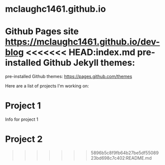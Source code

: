 # mclaughc1461.github.io

Github Pages site https://mclaughc1461.github.io/dev-blog
<<<<<<< HEAD:index.md
pre-installed Github Jekyll themes: 
=======
pre-installed Github themes: https://pages.github.com/themes

Here are a list of projects I'm working on:
# Project 1
Info for project 1

# Project 2
>>>>>>> 5896b5c8f9fb64b27be5df5508923bd698c7c402:README.md
